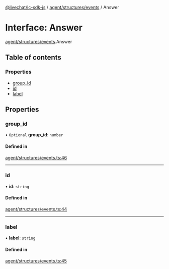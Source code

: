 [@livechat/lc-sdk-js](../README.md) / [agent/structures/events](../modules/agent_structures_events.md) / Answer

# Interface: Answer

[agent/structures/events](../modules/agent_structures_events.md).Answer

## Table of contents

### Properties

- [group\_id](agent_structures_events.Answer.md#group_id)
- [id](agent_structures_events.Answer.md#id)
- [label](agent_structures_events.Answer.md#label)

## Properties

### group\_id

• `Optional` **group\_id**: `number`

#### Defined in

[agent/structures/events.ts:46](https://github.com/livechat/lc-sdk-js/blob/a63b0a6/src/agent/structures/events.ts#L46)

___

### id

• **id**: `string`

#### Defined in

[agent/structures/events.ts:44](https://github.com/livechat/lc-sdk-js/blob/a63b0a6/src/agent/structures/events.ts#L44)

___

### label

• **label**: `string`

#### Defined in

[agent/structures/events.ts:45](https://github.com/livechat/lc-sdk-js/blob/a63b0a6/src/agent/structures/events.ts#L45)
